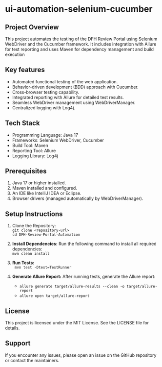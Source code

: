 # ui-automation-selenium-cucumber

## Project Overview

This project automates the testing of the DFH Review Portal using Selenium WebDriver and the Cucumber framework. It
includes integration with Allure for test reporting and uses Maven for dependency management and build execution

## Key features

* Automated functional testing of the web application.
* Behavior-driven development (BDD) approach with Cucumber.
* Cross-browser testing capability.
* Integrated reporting with Allure for detailed test results.
* Seamless WebDriver management using WebDriverManager.
* Centralized logging with Log4j.

## Tech Stack

* Programming Language: Java 17
* Frameworks: Selenium WebDriver, Cucumber
* Build Tool: Maven
* Reporting Tool: Allure
* Logging Library: Log4j

## Prerequisites

1. Java 17 or higher installed.
2. Maven installed and configured.
3. An IDE like IntelliJ IDEA or Eclipse.
4. Browser drivers (managed automatically by WebDriverManager).

## Setup Instructions

1. Clone the Repository:<br>
   `git clone <repository-url>`<br>
   `cd DFH-Review-Portal-Automation`<br>


2. **Install Dependencies:**
   Run the following command to install all required dependencies:<br>
   `mvn clean install`


3. **Run Tests:**<br>
   ` mvn test -Dtest=TestRunner`


4. **Generate Allure Report:** After running tests, generate the Allure report:<br>
    * `allure generate target/allure-results --clean -o target/allure-report`
    * `allure open target/allure-report`

## License

This project is licensed under the MIT License. See the LICENSE file for details.

## Support

If you encounter any issues, please open an issue on the GitHub repository or contact the maintainers.
